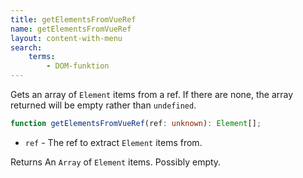 ```yaml
---
title: getElementsFromVueRef
name: getElementsFromVueRef
layout: content-with-menu
search:
    terms:
        - DOM-funktion
---
```


Gets an array of `Element` items from a ref.
If there are none, the array returned will be empty rather than `undefined`.

```ts nocompile
function getElementsFromVueRef(ref: unknown): Element[];
```

- `ref` - The ref to extract `Element` items from.

Returns An `Array` of `Element` items.
Possibly empty.
